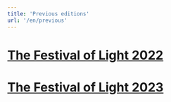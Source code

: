 ```yaml
---
title: 'Previous editions'
url: '/en/previous'
---
```


# [The Festival of Light 2022](https://2022.festiwalswiatla.hs3.pl/)
# [The Festival of Light 2023](https://2023.festiwalswiatla.hs3.pl/)